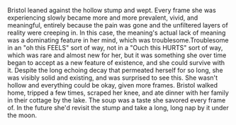 
Bristol leaned against the hollow stump and wept. Every frame she was experiencing slowly became more and more prevalent, vivid, and meaningful, entirely because the pain was gone and the unfiltered layers of reality were creeping in. In this case, the meaning's actual lack of meaning was a dominating feature in her mind, which was troublesome.Troublesome in an "oh this FEELS" sort of way, not in a "Ouch this HURTS" sort of way, which was rare and almost new for her, but it was something she over time began to accept as a new feature of existence, and she could survive with it. Despite the long echoing decay that permeated herself for so long, she was visibly solid and existing, and was surprised to see this. She wasn't hollow and everything could be okay, given more frames. Bristol walked home, tripped a few times, scraped her knee, and ate dinner with her family in their cottage by the lake. The soup was a taste she savored every frame of. In the future she'd revisit the stump and take a long, long nap by it under the moon.
